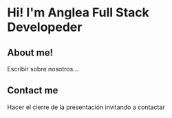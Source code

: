 # Hi! I'm Anglea Full Stack Developeder
## About me!
Escribir sobre nosotros...
## Contact me
Hacer el cierre de la presentación invitando a contactar